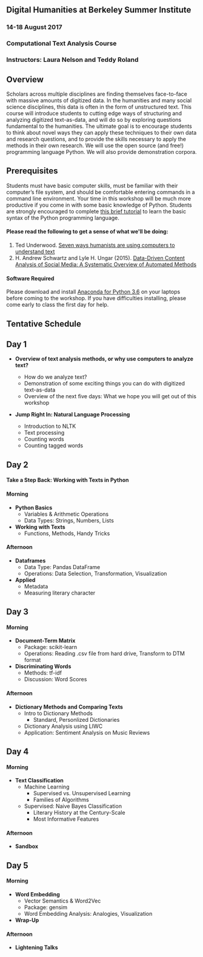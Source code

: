 ## Digital Humanities at Berkeley Summer Institute
### 14-18 August 2017
### Computational Text Analysis Course

### Instructors: Laura Nelson and Teddy Roland	

## Overview
Scholars across multiple disciplines are finding themselves face-to-face with massive amounts of digitized data. In the humanities and many social science disciplines, this data is often in the form of unstructured text. This course will introduce students to cutting edge ways of structuring and analyzing digitized text-as-data, and will do so by exploring questions fundamental to the humanities. The ultimate goal is to encourage students to think about novel ways they can apply these techniques to their own data and research questions, and to provide the skills necessary to apply the methods in their own research. We will use the open source (and free!) programming language Python. We will also provide demonstration corpora.


## Prerequisites
Students must have basic computer skills, must be familiar with their computer’s file system, and should be comfortable entering commands in a command line environment.
Your time in this workshop will be much more productive if you come in with some basic knowledge of Python. Students are strongly encouraged to complete [this brief tutorial](https://www.codeschool.com/courses/try-python) to learn the basic syntax of the Python programming language.

#### Please read the following to get a sense of what we'll be doing:
1. Ted Underwood. [Seven ways humanists are using computers to understand text](https://tedunderwood.com/2015/06/04/seven-ways-humanists-are-using-computers-to-understand-text/)
2. H. Andrew Schwartz and Lyle H. Ungar (2015). [Data-Driven Content Analysis of Social Media: A Systematic Overview of Automated Methods](http://wwbp.org/papers/dataDriven2015.pdf)


#### Software Required
Please download and install [Anaconda for Python 3.6](https://www.continuum.io/downloads) on your laptops before coming to the workshop. If you have difficulties installing, please come early to class the first day for help.


## Tentative Schedule

## Day 1

- **Overview of text analysis methods, or why use computers to analyze text?**
    * How do we analyze text?
    * Demonstration of some exciting things you can do with digitized text-as-data
    * Overview of the next five days: What we hope you will get out of this workshop

- **Jump Right In: Natural Language Processing**
    * Introduction to NLTK
    * Text processing
    * Counting words
    * Counting tagged words


## Day 2
#### Take a Step Back: Working with Texts in Python

#### Morning
- **Python Basics**
    * Variables & Arithmetic Operations
    * Data Types: Strings, Numbers, Lists
- **Working with Texts**
    * Functions, Methods, Handy Tricks

#### Afternoon
- **Dataframes**
    * Data Type: Pandas DataFrame
    * Operations: Data Selection, Transformation, Visualization
- **Applied**
    * Metadata
    * Measuring literary character


## Day 3
#### Morning
- **Document-Term Matrix**
    * Package: scikit-learn
    * Operations: Reading .csv file from hard drive, Transform to DTM format
- **Discriminating Words**
    * Methods: tf-idf
    * Discussion: Word Scores

#### Afternoon
- **Dictionary Methods and Comparing Texts**
    * Intro to Dictionary Methods
       * Standard, Personlized Dictionaries
    * Dictionary Analysis using LIWC
    * Application: Sentiment Analysis on Music Reviews


## Day 4
#### Morning
- **Text Classification**
    * Machine Learning
       * Supervised vs. Unsupervised Learning
       * Families of Algorithms
    * Supervised: Naive Bayes Classification
       * Literary History at the Century-Scale
       * Most Informative Features

#### Afternoon
- **Sandbox**


## Day 5
#### Morning
- **Word Embedding**
    * Vector Semantics & Word2Vec
    * Package: gensim
    * Word Embedding Analysis: Analogies, Visualization
- **Wrap-Up**

#### Afternoon
- **Lightening Talks**
